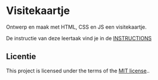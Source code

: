 # Visitekaartje

Ontwerp en maak met HTML, CSS en JS een visitekaartje.

De instructie van deze leertaak vind je in de [INSTRUCTIONS](https://github.com/fdnd-task/your-tribe-profile-card/blob/main/docs/INSTRUCTIONS.md)

## Licentie

This project is licensed under the terms of the [MIT license](./LICENSE)..
